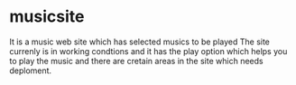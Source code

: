 # musicsite
It is a music web site which has selected musics to be played
The site currenly is in working condtions and it has the play option which helps you to play the music and there are cretain areas in the site which needs deploment.
